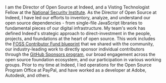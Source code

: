 I am the Director of Open Source at Indeed, and a Visting Technologist Fellow at the [National Security Institute](https://nationalsecurity.gmu.edu/fellows/). As the Director of Open Source at Indeed, I have led our efforts to inventory, analyze, and understand our open source dependencies - from single-file JavaScript libraries to fundamental pieces of our digital infrastructure. My team's work has defined Indeed's strategic approach to direct-investment in the people, projects, and foundations at the heart of open source. This work includes the [FOSS Contributor Fund blueprint](https://github.com/indeedeng/FOSS-Contributor-Fund) that we shared with the community, our industry-leading work to directly sponsor individual contributors through the [GitHub Sponsors program](https://github.com/orgs/indeedeng/sponsoring), our broad engagement across the open source foundation ecosystem, and our participation in various working groups. Prior to my time at Indeed, I led operations for the Open Source Program Office at PayPal, and have worked as a developer at Adobe, Autodesk, and others.
